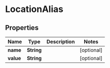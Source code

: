 

# LocationAlias


## Properties

| Name | Type | Description | Notes |
|------------ | ------------- | ------------- | -------------|
|**name** | **String** |  |  [optional] |
|**value** | **String** |  |  [optional] |



